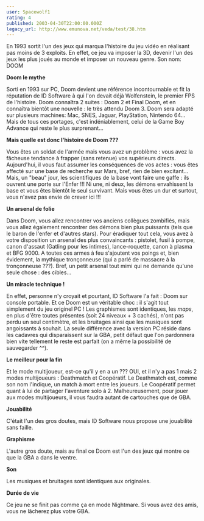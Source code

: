 ```yaml
---
user: Spacewolf1
rating: 4
published: 2003-04-30T22:00:00.000Z
legacy_url: http://www.emunova.net/veda/test/38.htm
---
```

En 1993 sortit l'un des jeux qui marqua l'histoire du jeu vidéo en réalisant pas moins de 3 exploits. En effet, ce jeu va imposer la 3D, devenir l'un des jeux les plus joués au monde et imposer un nouveau genre. Son nom: DOOM  

  

**Doom le mythe**  

Sorti en 1993 sur PC, Doom devient une référence incontournable et fit la réputation de ID Software à qui l'on devait déjà Wolfenstein, le premier FPS de l'histoire. Doom connaîtra 2 suites : Doom 2 et Final Doom, et en connaîtra bientôt une nouvelle : le très attendu Doom 3\. Doom sera adapté sur plusieurs machines: Mac, SNES, Jaguar, PlayStation, Nintendo 64... Mais de tous ces portages, c'est indéniablement, celui de la Game Boy Advance qui reste le plus surprenant...  

  

**Mais quelle est donc l'histoire de Doom ???**  

Vous êtes un soldat de l'armée mais vous avez un problème : vous avez la fâcheuse tendance à frapper (sans retenue) vos supérieurs directs. Aujourd'hui, il vous faut assumer les conséquences de vos actes : vous êtes affecté sur une base de recherche sur Mars, bref, rien de bien excitant... Mais, un "beau" jour, les scientifiques de la base vont faire une gaffe : ils ouvrent une porte sur l'Enfer !!! Ni une, ni deux, les démons envahissent la base et vous êtes bientôt le seul survivant. Mais vous êtes un dur et surtout, vous n'avez pas envie de crever ici !!!  

  

**Un arsenal de folie**  

Dans Doom, vous allez rencontrer vos anciens collègues zombifiés, mais vous allez également rencontrer des démons bien plus puissants (tels que le baron de l'enfer et d'autres stars). Pour éradiquer tout cela, vous avez à votre disposition un arsenal des plus convaincants : pistolet, fusil à pompe, canon d'assaut (Gatling pour les intimes), lance-roquette, canon à plasma et BFG 9000\. A toutes ces armes à feu s'ajoutent vos poings et, bien évidement, la mythique tronçonneuse (qui a parlé de massacre à la tronçonneuse ???). Bref, un petit arsenal tout mimi qui ne demande qu'une seule chose : des cibles...  

  

**Un miracle technique !**  

En effet, personne n'y croyait et pourtant, ID Software l'a fait : Doom sur console portable. Et ce Doom est un véritable choc : il s'agit tout simplement du jeu originel PC ! Les graphismes sont identiques, les _maps_, en plus d'être toutes présentes (soit 24 niveaux + 3 cachés), n'ont pas perdu un seul centimètre, et les bruitages ainsi que les musiques sont angoissants à souhait. La seule différence avec la version PC réside dans les cadavres qui disparaissent sur la GBA, petit défaut que l'on pardonnera bien vite tellement le reste est parfait (on a même la possibilité de sauvegarder ^^).  

  

**Le meilleur pour la fin**  

Et le mode multijoueur, est-ce qu'il y en a un ??? OUI, et il n'y a pas 1 mais 2 modes multijoueurs : Deathmatch et Coopératif. Le Deathmatch est, comme son nom l'indique, un match à mort entre les joueurs. Le Coopératif permet quant à lui de partager l'aventure solo à 2\. Malheureusement, pour jouer aux modes multijoueurs, il vous faudra autant de cartouches que de GBA.  

  

  

**Jouabilité**  

C'était l'un des gros doutes, mais ID Software nous propose une jouabilité sans faille.  

**Graphisme**  

L'autre gros doute, mais au final ce Doom est l'un des jeux qui montre ce que la GBA a dans le ventre.  

**Son**  

Les musiques et bruitages sont identiques aux originales.  

**Durée de vie**  

Ce jeu ne se finit pas comme ça en mode Nightmare. Si vous avez des amis, vous ne lâcherez plus votre GBA.